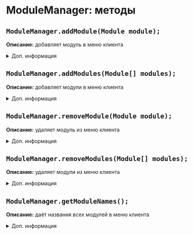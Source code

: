 # ModuleManager: методы
## `ModuleManager.addModule(Module module);`
**Описание:** добавляет модуль в меню клиента
<details>
<summary>Доп. информация</summary>

**Аргументы:**

| Аргумент | Значение |
| -------- | -------- |
| Module module | Модуль |

**Возвращает:** нет

**Пример:**
```js
var module = new Module("АвтоЛава", true, true, ModuleCategory.PLAYER);
ModuleManager.addModule(module);
```
</details>

## `ModuleManager.addModules(Module[] modules);`
**Описание:** добавляет модули в меню клиента
<details>
<summary>Доп. информация</summary>

**Аргументы:**

| Аргумент | Значение |
| -------- | -------- |
| Module[] modules | Массив модулей |

**Возвращает:** нет

**Пример:**
```js
var module1 = new Module("Подбор пароля", true, true, ModuleCategory.MISC);
var module2 = new Module("Поиск эксплойтов", true, true, ModuleCategory.MISC);
ModuleManager.addModules([module1, module2]);
```
</details>

## `ModuleManager.removeModule(Module module);`
**Описание:** удаляет модуль из меню клиента
<details>
<summary>Доп. информация</summary>

**Аргументы:**

| Аргумент | Значение |
| -------- | -------- |
| Module module | Модуль |

**Возвращает:** нет

**Пример:**
```js
var module = new Module("АвтоЛава", true, true, ModuleCategory.PLAYER); ModuleManager.addModule(module);

ModuleManager.removeModule(module);
```
</details>

## `ModuleManager.removeModules(Module[] modules);`
**Описание:** удаляет модули из меню клиента
<details>
<summary>Доп. информация</summary>

**Аргументы:**

| Аргумент | Значение |
| -------- | -------- |
| Module[] modules | Массив модулей |

**Возвращает:** нет

**Пример:**
```js
var module1 = new Module("Подбор пароля", true, true, ModuleCategory.MISC); ModuleManager.addModule(module1);
var module2 = new Module("Поиск эксплойтов", true, true, ModuleCategory.MISC); ModuleManager.addModule(module2);

ModuleManager.removeModules([module1, module2]);
```
</details>

## `ModuleManager.getModuleNames();`
**Описание:** даёт названия всех модулей в меню клиента
<details>
<summary>Доп. информация</summary>

**Аргументы:** нет

**Возвращает:** `String[] moduleNames`

**Пример:**
```js
ModuleManager.getModuleNames(); // AimBot, AntiBot... Script manager
```
</details>

